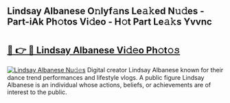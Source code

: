 ## Lindsay Albanese O𝚗lyf𝚊ns Le𝚊𝚔ed N𝚞𝚍es - Part-iAk Ph𝚘tos Vi𝚍eo - H𝚘t Part Le𝚊𝚔s Yvvnc

# <h2><a href="http://hf8gqt.feru.top/?c=Lindsay+Albanese">🔗 👉 🔴 Lindsay Albanese Vi𝚍𝚎o Ph𝚘t𝚘𝚜</a></h2>

[![Lindsay Albanese Nu𝚍𝚎s](https://i.imgur.com/0TWrTi3.gif)](http://hf8gqt.feru.top/?c=Lindsay+Albanese)
Digital creator Lindsay Albanese known for their dance trend performances and lifestyle vlogs. A public figure Lindsay Albanese is an individual whose actions, beliefs, or achievements are of interest to the public. 
